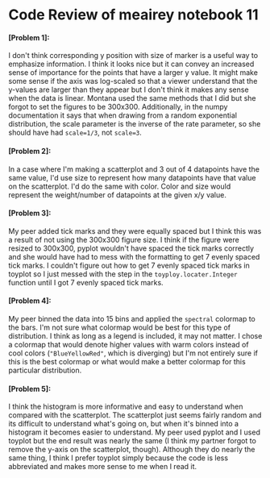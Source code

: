 # Code Review of meairey notebook 11

#### [Problem 1]: 
I don't think corresponding y position with size of marker is a useful way to
emphasize information. I think it looks nice but it can convey an increased
sense of importance for the points that have a larger y value. It might make
some sense if the axis was log-scaled so that a viewer understand that the
y-values are larger than they appear but I don't think it makes any sense when
the data is linear. Montana used the same methods that I did but she forgot to
set the figures to be 300x300. Additionally, in the numpy documentation it says
that when drawing from a random exponential distribution, the scale parameter is
the inverse of the rate parameter, so she should have had `scale=1/3`, not
`scale=3`.

#### [Problem 2]: 
In a case where I'm making a scatterplot and 3 out of 4 datapoints have the same value, I'd use size to represent how many datapoints have that value on the scatterplot. I'd do the same with color. Color and size would represent the weight/number of datapoints at the given x/y value.

#### [Problem 3]:
My peer added tick marks and they were equally spaced but I think this was a result of not using the 300x300 figure size. I think if the figure were resized to 300x300, pyplot wouldn't have spaced the tick marks correctly and she would have had to mess with the formatting to get 7 evenly spaced tick marks. I couldn't figure out how to get 7 evenly spaced tick marks in toyplot so I just messed with the step in the `toyploy.locater.Integer` function until I got 7 evenly spaced tick marks.

#### [Problem 4]:
My peer binned the data into 15 bins and applied the `spectral` colormap to the bars. I'm not sure what colormap would be best for this type of distribution. I think as long as a legend is included, it may not matter. I chose a colormap that would denote higher values with warm colors instead of cool colors (`"BlueYellowRed"`, which is diverging) but I'm not entirely sure if this is the best colormap or what would make a better colormap for this particular distribution.

#### [Problem 5]:
I think the histogram is more informative and easy to understand when compared with the scatterplot. The scatterplot just seems fairly random and its difficult to understand what's going on, but when it's binned into a histogram it becomes easier to understand. My peer used pyplot and I used toyplot but the end result was nearly the same (I think my partner forgot to remove the y-axis on the scatterplot, though). Although they do nearly the same thing, I think I prefer toyplot simply because the code is less abbreviated and makes more sense to me when I read it.